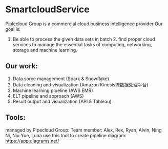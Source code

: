 # SmartcloudService
Piplecloud Group is a commercial cloud business intelligence provider
Our goal is:
1. Be able to process the given data sets in batch    2. find proper cloud services to manage the essential tasks of computing, networking, storage and machine learning. 

## Our work:
1. Data sorce management  (Spark & Snowflake)
2. Data cleaning and visualization  (Amazon Kinesis流数据处理平台)
3. Machine learning pipeline (AWS EMR)
4. ELT pipeline and approach (AWS)
5. Result output and visualization  (API & Tableau)

## Tools:
managed by Pipecloud Group: Team member: Alex, Rex, Ryan, Alvin, Ning Ni, Niu Yue, Luna
use this tool to create pipeline diagram: https://app.diagrams.net/

